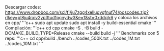 Descargar codes: https://www.dropbox.com/scl/fi/ju7zgg4xellugvgfnuf74/poscodes.zip?rlkey=gl8ju4rxiv2yp3tud1pgnydw3&e=1&st=0xddcjk6 y coloca los archivos en cpp/
'''c++
sudo apt update
sudo apt install -y build-essential cmake
'''
Compilación: 
'''c++
cd cpp
cmake -S . -B build -DCMAKE_BUILD_TYPE=Release
cmake --build build -j
'''
Benchmarks con 5 reps: 
'''c++
cd cpp/build
./bench ../codes_500K.txt ../codes_1M.txt ../codes_10M.txt
'''
